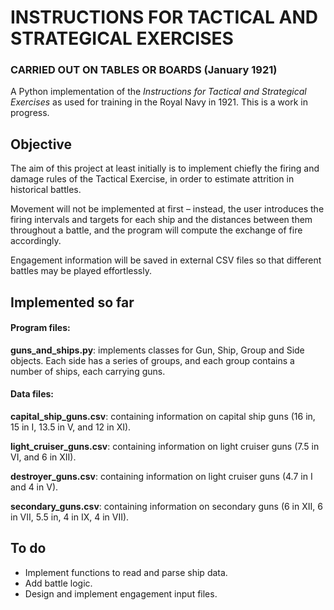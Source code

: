 # INSTRUCTIONS FOR TACTICAL AND STRATEGICAL EXERCISES

### CARRIED OUT ON TABLES OR BOARDS (January 1921)

 
A Python implementation of the *Instructions for Tactical and Strategical Exercises* as used for training in the Royal Navy in 1921. This is a work in progress.

## Objective

The aim of this project at least initially is to implement chiefly the firing and damage rules of the Tactical Exercise, in order to estimate attrition in historical battles.

Movement will not be implemented at first – instead, the user introduces the firing intervals and targets for each ship and the distances between them throughout a battle, and the program will compute the exchange of fire accordingly.

Engagement information will be saved in external CSV files so that different battles may be played effortlessly.

## Implemented so far

#### Program files:

**guns\_and\_ships.py**: implements classes for Gun, Ship, Group and Side objects. Each side has a series of groups, and each group contains a number of ships, each carrying guns.

#### Data files:

**capital\_ship\_guns.csv**: containing information on capital ship guns (16 in, 15 in I, 13.5 in V, and 12 in XI).

**light\_cruiser\_guns.csv**: containing information on light cruiser guns (7.5 in VI, and 6 in XII).

**destroyer\_guns.csv**: containing information on light cruiser guns (4.7 in I and 4 in V).

**secondary\_guns.csv**: containing information on secondary guns (6 in XII, 6 in VII, 5.5 in, 4 in IX, 4 in VII).

## To do
* Implement functions to read and parse ship data.
* Add battle logic.
* Design and implement engagement input files.

